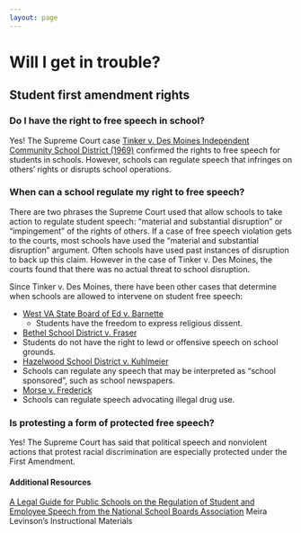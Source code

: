```yaml
---
layout: page
---
```


Will I get in trouble?
======================
## Student first amendment rights

### Do I have the right to free speech in school?
Yes! The Supreme Court case [Tinker v. Des Moines Independent Community School District (1969)](https://www.oyez.org/cases/1968/21) confirmed the rights to free speech for students in schools. However, schools can regulate speech that infringes on others’ rights or disrupts school operations.

### When can a school regulate my right to free speech?
There are two phrases the Supreme Court used that allow schools to take action to regulate student speech: “material and substantial disruption” or “impingement” of the rights of others. If a case of free speech violation gets to the courts, most schools have used the “material and substantial disruption” argument. Often schools have used past instances of disruption to back up this claim. However in the case of Tinker v. Des Moines, the courts found that there was no actual threat to school disruption.

Since Tinker v. Des Moines, there have been other cases that determine when schools are allowed to intervene on student free speech:
- [West VA State Board of Ed v. Barnette](https://www.oyez.org/cases/1940-1955/319us624)
  - Students have the freedom to express religious dissent.
 - [Bethel School District v. Fraser](https://www.oyez.org/cases/1985/84-1667)
  - Students do not have the right to lewd or offensive speech on school grounds.
 - [Hazelwood School District v. Kuhlmeier](https://www.oyez.org/cases/1987/86-836)
  - Schools can regulate any speech that may be interpreted as “school sponsored”, such as school newspapers.
 - [Morse v. Frederick](https://www.oyez.org/cases/2006/06-278)
  - Schools can regulate speech advocating illegal drug use.
  
### Is protesting a form of protected free speech?
Yes! The Supreme Court has said that political speech and nonviolent actions that protest racial discrimination are especially protected under the First Amendment.


#### Additional Resources
[A Legal Guide for Public Schools on the Regulation of Student and Employee Speech from the National School Boards Association](https://cdn-files.nsba.org/s3fs-public/reports/First_Amendment_Guide-2018.pdf?KgOvuu2Dp8KvWkiwF_I9hHhv4wsUROez)
Meira Levinson’s Instructional Materials
